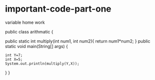 # important-code-part-one
variable home work















public class arithmatic {

  public static int multiply(int num1, int num2){
  	return num1*num2;
  }
  public static void main(String[] args) {
    
    int Y=7;
    int X=5;
    System.out.println(multiply(Y,X));
  }
}

